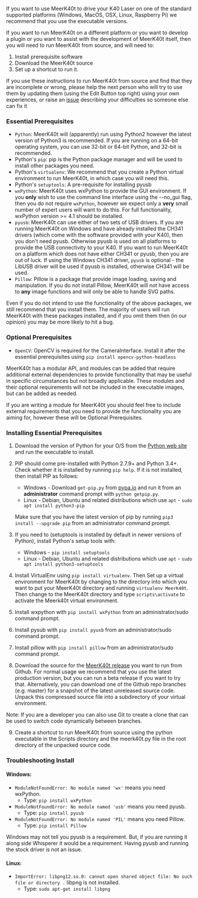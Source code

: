 If you want to use MeerK40t to drive your K40 Laser on one of the standard supported platforms (Windows, MacOS, OSX, Linux, Raspberry Pi) we recommend that you use the executable versions.

If you want to run MeerK40t on a different platform or you want to develop a plugin or you want to assist with the development of MeerK40t itself, then you will need to run MeerK40t from source, and will need to:

1. Install prerequisite software
2. Download the MeerK40t source
3. Set up a shortcut to run it.

If you use these instructions to run MeerK40t from source and find that they are incomplete or wrong, please help the next person who will try to use them by updating them (using the Edit Button top right) using your own experiences, or raise an [issue](https://github.com/meerk40t/meerk40t/issues/new/choose) describing your difficulties so someone else can fix it

### Essential Prerequisites
* `Python`: MeerK40t will (apparently) run using Python2 however the latest version of Python3 is recommended. If you are running on a 64-bit operating system, you can use 32-bit or 64-bit Python, and 32-bit is recommended.
* Python's `pip`: pip is the Python package manager and will be used to install other packages you need.
* Python's `virtualenv`: We recommend that you create a Python virtual environment to run MeerK40t, in which case you will need this. 
* Python's `setuptools`: A pre-requisite for installing pyusb
* `wxPython`: MeerK40t uses wxPython to provide the GUI environment. If you **only** wish to use the command line interface using the --no_gui flag, then you do not require `wxPython`, however we expect only a **very** small number of expert users will want to do this. For full functionality, wxPython version >= 4.1 should be installed. 
* `pyusb`: MeerK40t can use either of two sets of USB drivers. If you are running MeerK40t on Windows and have already installed the CH341 drivers (which come with the software provided with your K40), then you don't need pyusb. Otherwise pyusb is used on all platforms to provide the USB connectivity to your K40. If you want to run MeerK40t on a platform which does not have either CH341 or pyusb, then you are out of luck. If using the Windows CH341 driver, `pyusb` is optional - the LibUSB driver will be used if pyusb is installed, otherwise CH341 will be used.
* `Pillow`: Pillow is a package that provide image loading, saving and manipulation. If you do not install Pillow, MeerK40t will not have access to **any** image functions and will only be able to handle SVG paths.

Even if you do not intend to use the functionality of the above packages, we still recommend that you install them. The majority of users will run MeerK40t with these packages installed, and if you omit them then (in our opinion) you may be more likely to hit a bug.

### Optional Prerequisites
* `OpenCV`: OpenCV is required for the CameraInterface. Install it after the essential prerequisites using `pip install opencv-python-headless`

MeerK40t has a modular API, and modules can be added that require additional external dependencies to provide functionality that may be useful in specific circumstances but not broadly applicable. These modules and their optional requirements will not be included in the executable images, but can be added as needed.

If you are writing a module for MeerK40t you should feel free to include external requirements that you need to provide the functionality you are aiming for, however these will be Optional Prerequisites.

### Installing Essential Prerequisites

1. Download the version of Python for your O/S from the [Python web site](https://www.python.org/downloads/) and run the executable to install.

2. PIP should come pre-installed with Python 2.7.9+ and Python 3.4+. Check whether it is installed by running `pip help`. If it is not installed, then install PIP as follows:

   * Windows - Download `get-pip.py` from [pypa.io](https://bootstrap.pypa.io/get-pip.py) and run it from an **administrator** command prompt with `python getpip.py`.
   * Linux - Debian, Ubuntu and related distributions which use `apt` - `sudo apt install python3-pip`

   Make sure that you have the latest version of pip by running `pip3 install --upgrade pip` from an administrator command prompt.

3. If you need to (setuptools is installed by default in newer versions of Python), install Python's setup tools with:

   * Windows - `pip install setuptools`
   * Linux - Debian, Ubuntu and related distributions which use `apt` - `sudo apt install python3-setuptools`

4. Install VirtualEnv using `pip install virtualenv`. Then Set up a virtual environment for MeerK40t by changing to the directory into which you want to put your MeerK40t directory and running `virtualenv MeerK40t`. Then change to the MeerK40t directory and type `scripts\activate` to activate the Meerk40t virtual environment.

5. Install wxpython with `pip install wxPython` from an administrator/sudo command prompt.

6. Install pysub with `pip install pyusb` from an administrator/sudo command prompt.

7. Install pillow with `pip install pillow` from an administrator/sudo command prompt.

8. Download the source for the [MeerK40t release](https://github.com/meerk40t/meerk40t/releases) you want to run from Github. For normal usage we recommend that you use the latest production version, but you can run a beta release if you want to try that. Alternatively, you can download one of the Github repo branches (e.g. master) for a snapshot of the latest unreleased source code. Unpack this compressed source file into a subdirectory of your virtual environment.

Note: If you are a developer you can also use Git to create a clone that can be used to switch code dynamically between branches. 

9. Create a shortcut to run MeerK40t from source using the python executable in the Scripts directory and the meerk40t.py file in the root directory of the unpacked source code.

### Troubleshooting Install

#### Windows:
* `ModuleNotFoundError: No module named 'wx'` means you need wxPython.
  * Type: `pip install wxPython`
* `ModuleNotFoundError: No module named 'usb'` means you need pyusb.
  * Type: `pip install pyusb`
* `ModuleNotFoundError: No module named 'PIL'` means you need Pillow.
  * Type: `pip install Pillow`

Windows may not tell you pyusb is a requirement. But, if you are running it along side Whisperer it would be a requirement. Having pyusb and running the stock driver is not an issue.

#### Linux:
* `ImportError: libpng12.so.0: cannot open shared object file: No such file or directory .` libpng is not installed.
  * Type: `sudo apt-get install libpng`